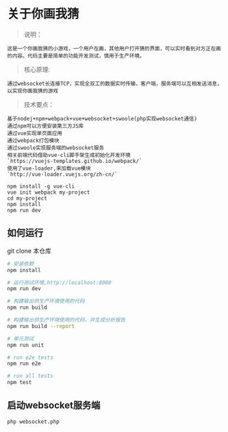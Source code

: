 # 关于你画我猜

> 说明：

    这是一个你画我猜的小游戏，一个用户在画，其他用户打开猜的界面，可以实时看到对方正在画的内容。代码主要是简单的功能开发测试，慎用于生产环境。

> 核心原理:

    通过websocket长连接TCP，实现全双工的数据实时传输，客户端，服务端可以互相发送消息，以实现你画我猜的游戏

> 技术要点：

    基于nodej+npm+webpack+vue+websocket+swoole(php实现websocket通信)
    通过npm可以方便安装第三方JS库  
    通过vue实现单页面应用  
    通过webpack打包模块  
    通过swoole实现服务端的websocket服务  
    相关前端代码借助vue-cli脚手架生成初始化开发环境  
    `https://vuejs-templates.github.io/webpack/`  
    使用了vue-loader,来加载vue模块  
    `http://vue-loader.vuejs.org/zh-cn/`  

```
npm install -g vue-cli
vue init webpack my-project
cd my-project
npm install
npm run dev
```


## 如何运行

git clone 本仓库

``` bash
# 安装依赖
npm install

# 运行测试环境,http://localhost:8080
npm run dev

# 构建输出供生产环境使用的代码
npm run build

# 构建输出供生产环境使用的代码，并生成分析报告
npm run build --report

# 单元测试
npm run unit

# run e2e tests
npm run e2e

# run all tests
npm test
```


## 启动websocket服务端

```
php websocket.php
```

